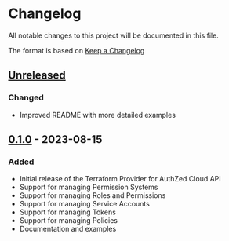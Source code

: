 # Changelog

All notable changes to this project will be documented in this file.

The format is based on [Keep a Changelog](https://keepachangelog.com/en/1.0.0/)

## [Unreleased]

### Changed
- Improved README with more detailed examples

## [0.1.0] - 2023-08-15

### Added
- Initial release of the Terraform Provider for AuthZed Cloud API
- Support for managing Permission Systems
- Support for managing Roles and Permissions
- Support for managing Service Accounts
- Support for managing Tokens
- Support for managing Policies
- Documentation and examples

[Unreleased]: https://github.com/authzed/terraform-provider-cloud-api/compare/v0.1.0...HEAD
[0.1.0]: https://github.com/authzed/terraform-provider-cloud-api/releases/tag/v0.1.0 